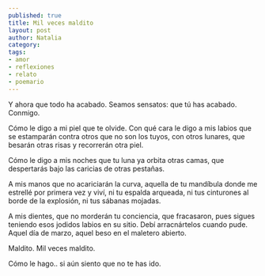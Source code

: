 ```yaml
---
published: true
title: Mil veces maldito
layout: post
author: Natalia
category:
tags:
- amor
- reflexiones
- relato
- poemario
---
```


Y ahora que todo ha acabado.
Seamos sensatos: que tú has acabado.
                                                       Conmigo.

Cómo le digo a mi piel que te olvide.
Con qué cara le digo a mis labios que se estamparán contra otros que no son los tuyos,
con otros lunares, que besarán otras risas y recorrerán otra piel.

Cómo le digo a mis noches que tu luna ya orbita otras camas,
que despertarás bajo las caricias de otras pestañas.

A mis manos que no acariciarán la curva, aquella de tu mandíbula
donde me estrellé por primera vez y viví,
ni tu espalda arqueada, ni tus cinturones al borde de la explosión, ni tus sábanas mojadas.

A mis dientes, que no morderán tu conciencia, que fracasaron,
pues sigues teniendo esos jodidos labios en su sitio. Debí arracnártelos cuando pude.
Aquel día de marzo, aquel beso en el maletero abierto.

Maldito. Mil veces maldito.

Cómo le hago.. si aún siento que no te has ido.
